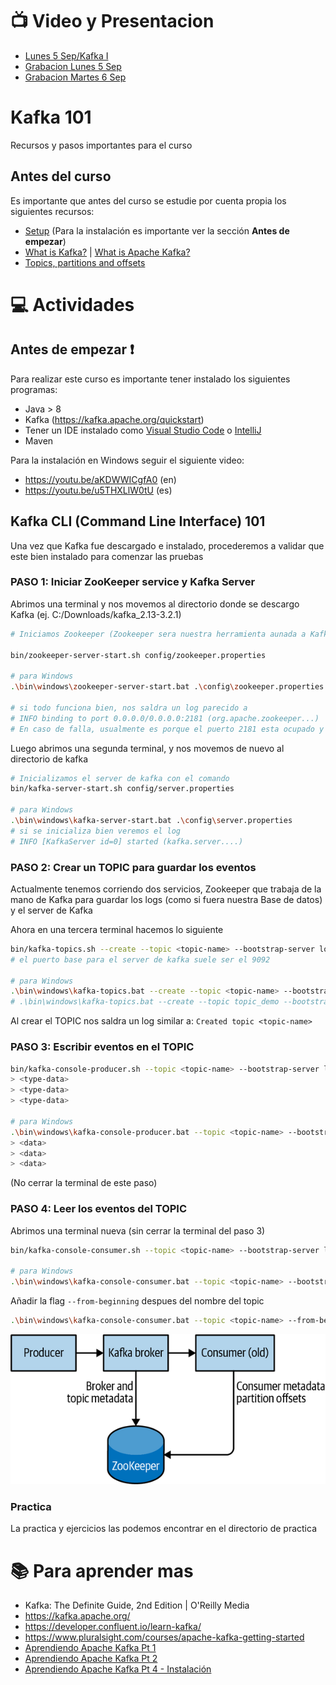 # :tv: Video y Presentacion
- [Lunes 5 Sep/Kafka I](https://drive.google.com/file/d/1il7zSjsAroRHCxtNF9eSbAY7oqb8XjcM/view?usp=sharing)
- [Grabacion Lunes 5 Sep](https://drive.google.com/file/d/1u5IXK8yrF5wM-EyXxdG8ez7_r-nsBtu6/view?usp=sharing)
- [Grabacion Martes 6 Sep](https://drive.google.com/file/d/1rc8I5prIeLWbk6NkB2jR6dxl24lQDs8f/view?usp=sharing)

# Kafka 101
Recursos y pasos importantes para el curso

## Antes del curso
Es importante que antes del curso se estudie por cuenta propia los siguientes recursos:
* [Setup](https://kafka.apache.org/quickstart) (Para la instalación es importante ver la sección **Antes de empezar**)
* [What is Kafka?](https://www.confluent.io/what-is-apache-kafka/) | [What is Apache Kafka?](https://www.geeksforgeeks.org/what-is-apache-kafka-and-how-does-it-work/?ref=rp)
* [Topics, partitions and offsets](https://medium.com/event-driven-utopia/understanding-kafka-topic-partitions-ae40f80552e8) 

# :computer:  Actividades

## Antes de empezar :exclamation:
Para realizar este curso es importante tener instalado los siguientes programas:

- Java > 8
- Kafka (https://kafka.apache.org/quickstart)
- Tener un IDE instalado como [Visual Studio Code](https://code.visualstudio.com/download) o [IntelliJ](https://www.jetbrains.com/idea/download) 
- Maven

Para la instalación en Windows seguir el siguiente video:

* https://youtu.be/aKDWWICgfA0 (en)
* https://youtu.be/u5THXLlW0tU (es)


## Kafka CLI (Command Line Interface) 101
Una vez que Kafka fue descargado e instalado, procederemos a validar que este bien instalado para comenzar las pruebas

### PASO 1: Iniciar ZooKeeper service y Kafka Server
Abrimos una terminal y nos movemos al directorio donde se descargo Kafka 
(ej. C:/Downloads/kafka_2.13-3.2.1)

``` bash
# Iniciamos Zookeeper (Zookeeper sera nuestra herramienta aunada a Kafka para mantener los logs/mensajes guardados)

bin/zookeeper-server-start.sh config/zookeeper.properties 

# para Windows  
.\bin\windows\zookeeper-server-start.bat .\config\zookeeper.properties

# si todo funciona bien, nos saldra un log parecido a 
# INFO binding to port 0.0.0.0/0.0.0.0:2181 (org.apache.zookeeper...)
# En caso de falla, usualmente es porque el puerto 2181 esta ocupado y debemos cambiar el puerto editando el archivo de zookeeper.properties y modificando el puerto
```

Luego abrimos una segunda terminal, y nos movemos de nuevo al directorio de kafka
```bash
# Inicializamos el server de kafka con el comando
bin/kafka-server-start.sh config/server.properties

# para Windows
.\bin\windows\kafka-server-start.bat .\config\server.properties
# si se inicializa bien veremos el log 
# INFO [KafkaServer id=0] started (kafka.server....)
``` 

### PASO 2: Crear un TOPIC para guardar los eventos
Actualmente tenemos corriendo dos servicios, Zookeeper que trabaja de la mano de Kafka para guardar los logs (como si fuera nuestra Base de datos) y el server de Kafka

Ahora en una tercera terminal hacemos lo siguiente
```bash
bin/kafka-topics.sh --create --topic <topic-name> --bootstrap-server localhost:<kafka-server-port>
# el puerto base para el server de kafka suele ser el 9092

# para Windows
.\bin\windows\kafka-topics.bat --create --topic <topic-name> --bootstrap-server localhost:<kafka-server-port>
# .\bin\windows\kafka-topics.bat --create --topic topic_demo --bootstrap-server localhost:9092
```
Al crear el TOPIC nos saldra un log similar a:
`Created topic <topic-name>`

### PASO 3: Escribir eventos en el TOPIC

```bash
bin/kafka-console-producer.sh --topic <topic-name> --bootstrap-server localhost:<kafka-server-port> 
> <type-data>
> <type-data>
> <type-data>

# para Windows
.\bin\windows\kafka-console-producer.bat --topic <topic-name> --bootstrap-server localhost:<kafka-server-port> 
> <data>
> <data>
> <data>
```
(No cerrar la terminal de este paso)

### PASO 4: Leer los eventos del TOPIC
Abrimos una terminal nueva (sin cerrar la terminal del paso 3)
```bash
bin/kafka-console-consumer.sh --topic <topic-name> --bootstrap-server localhost:<kafka-server-port> 

# para Windows
.\bin\windows\kafka-console-consumer.bat --topic <topic-name> --bootstrap-server localhost:<kafka-server-port> 
```

Añadir la flag `--from-beginning` despues del nombre del topic
```bash
.\bin\windows\kafka-console-consumer.bat --topic <topic-name> --from-beginning --bootstrap-server localhost:<kafka-server-port> 
```

![Alt text](./img/kafka_zookeeper_diagram.png "Kafka & Zookeeper Diagram")


### Practica
La practica y ejercicios las podemos encontrar en el directorio de practica


# :books: Para aprender mas
* Kafka: The Definite Guide, 2nd Edition | O'Reilly Media
* https://kafka.apache.org/
* https://developer.confluent.io/learn-kafka/
* https://www.pluralsight.com/courses/apache-kafka-getting-started
* [Aprendiendo Apache Kafka Pt 1](https://www.enmilocalfunciona.io/aprendiendo-apache-kafka-parte-1/)
* [Aprendiendo Apache Kafka Pt 2](https://www.enmilocalfunciona.io/aprendiendo-apache-kafka-parte-2-2/)
* [Aprendiendo Apache Kafka Pt 4 - Instalación](https://www.enmilocalfunciona.io/aprendiendo-apache-kafka-parte-4/)
